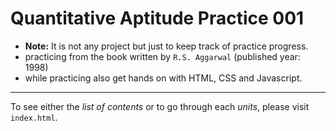 # Quantitative Aptitude Practice 001

- **Note:** It is not any project but just to keep track of practice progress.
- practicing from the book written by `R.S. Aggarwal` (published year: 1998)
- while practicing also get hands on with HTML, CSS and Javascript.

---

To see either the *list of contents* or to go through each *units*, please visit `index.html`.